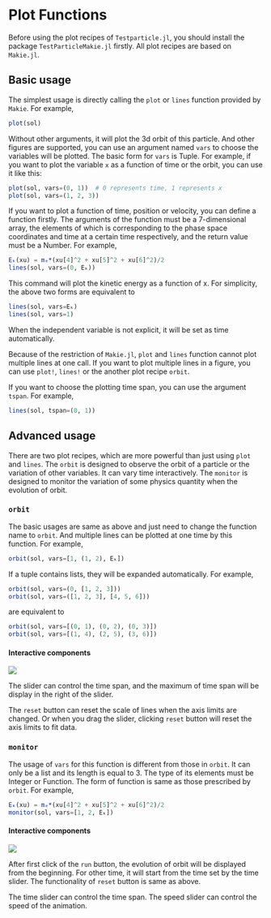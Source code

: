 # Plot Functions
Before using the plot recipes of `Testparticle.jl`, you should install the package `TestParticleMakie.jl` firstly. All plot recipes are based on `Makie.jl`.

## Basic usage
The simplest usage is directly calling the `plot` or `lines` function provided by `Makie`. For example, 
```julia
plot(sol)
```
Without other arguments, it will plot the 3d orbit of this particle. And other figures are supported, you can use an argument named `vars` to choose the variables will be plotted. The basic form for `vars` is Tuple. For example, if you want to plot the variable `x` as a function of time or the orbit, you can use it like this:
```julia
plot(sol, vars=(0, 1))  # 0 represents time, 1 represents x
plot(sol, vars=(1, 2, 3))
```
If you want to plot a function of time, position or velocity, you can define a function firstly. The arguments of the function must be a 7-dimensional array, the elements of which is corresponding to the phase space coordinates and time at a certain time respectively, and the return value must be a Number. For example,
```julia
Eₖ(xu) = mₑ*(xu[4]^2 + xu[5]^2 + xu[6]^2)/2
lines(sol, vars=(0, Eₖ))
```
This command will plot the kinetic energy as a function of x. For simplicity, the above two forms are equivalent to
```julia
lines(sol, vars=Eₖ)
lines(sol, vars=1)
```
When the independent variable is not explicit, it will be set as time automatically.

Because of the restriction of `Makie.jl`, `plot` and `lines` function cannot plot multiple lines at one call. If you want to plot multiple lines in a figure, you can use `plot!`, `lines!` or the another plot recipe `orbit`.

If you want to choose the plotting time span, you can use the argument `tspan`. For example,
```julia
lines(sol, tspan=(0, 1))
```

## Advanced usage
There are two plot recipes, which are more powerful than just using `plot` and `lines`. The `orbit` is designed to observe the orbit of a particle or the variation of other variables. It can vary time interactively. The `monitor` is designed to monitor the variation of some physics quantity when the evolution of orbit.

### `orbit`
The basic usages are same as above and just need to change the function name to `orbit`. And multiple lines can be plotted at one time by this function. For example,
```julia
orbit(sol, vars=[1, (1, 2), Eₖ])
```
If a tuple contains lists, they will be expanded automatically. For example,
```julia
orbit(sol, vars=(0, [1, 2, 3]))
orbit(sol, vars=([1, 2, 3], [4, 5, 6]))
```
are equivalent to
```julia
orbit(sol, vars=[(0, 1), (0, 2), (0, 3)])
orbit(sol, vars=[(1, 4), (2, 5), (3, 6)])
```

#### Interactive components
![](../figures/orbit_example.png)

The slider can control the time span, and the maximum of time span will be display in the right of the slider.

The `reset` button can reset the scale of lines when the axis limits are changed. Or when you drag the slider, clicking `reset` button will reset the axis limits to fit data.

### `monitor`
The usage of `vars` for this function is different from those in `orbit`. It can only be a list and its length is equal to 3. The type of its elements must be Integer or Function. The form of function is same as those prescribed by `orbit`. For example,
```julia
Eₖ(xu) = mₑ*(xu[4]^2 + xu[5]^2 + xu[6]^2)/2
monitor(sol, vars=[1, 2, Eₖ])
```

#### Interactive components
![](../figures/monitor_example.png)

After first click of the `run` button, the evolution of orbit will be displayed from the beginning. For other time, it will start from the time set by the time slider. The functionality of `reset` button is same as above.

The time slider can control the time span. The speed slider can control the speed of the animation.